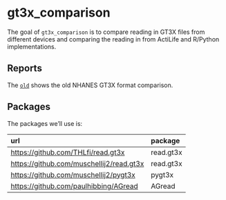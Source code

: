
<!-- README.md is generated from README.Rmd. Please edit that file -->

# gt3x\_comparison

<!-- badges: start -->

<!-- badges: end -->

The goal of `gt3x_comparison` is to compare reading in GT3X files from
different devices and comparing the reading in from ActiLife and
R/Python implementations.

## Reports

The [`old`](reports/old.html) shows the old NHANES GT3X format
comparison.

## Packages

The packages we’ll use is:

| url                                        | package   |
| :----------------------------------------- | :-------- |
| <https://github.com/THLfi/read.gt3x>       | read.gt3x |
| <https://github.com/muschellij2/read.gt3x> | read.gt3x |
| <https://github.com/muschellij2/pygt3x>    | pygt3x    |
| <https://github.com/paulhibbing/AGread>    | AGread    |
